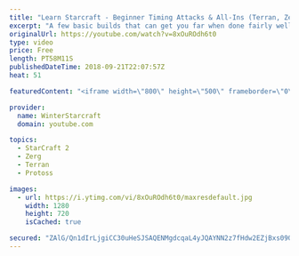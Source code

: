 ```yaml
---
title: "Learn Starcraft - Beginner Timing Attacks & All-Ins (Terran, Zerg & Protoss)"
excerpt: "A few basic builds that can get you far when done fairly well. Also important is how not to overextend and lose everything."
originalUrl: https://youtube.com/watch?v=8xOuROdh6t0
type: video
price: Free
length: PT58M11S
publishedDateTime: 2018-09-21T22:07:57Z
heat: 51

featuredContent: "<iframe width=\"800\" height=\"500\" frameborder=\"0\" src=\"https://www.youtube.com/embed/8xOuROdh6t0\" allow=\"accelerometer; autoplay; encrypted-media; gyroscope; picture-in-picture\" allowfullscreen></iframe>"

provider:
  name: WinterStarcraft
  domain: youtube.com

topics:
  - StarCraft 2
  - Zerg
  - Terran
  - Protoss

images:
  - url: https://i.ytimg.com/vi/8xOuROdh6t0/maxresdefault.jpg
    width: 1280
    height: 720
    isCached: true

secured: "ZAlG/Qn1dIrLjgiCC30uHeSJSAQENMgdcqaL4yJQAYNN2z7fHdw2EZjBxs09Qs1fxg7Ar+XTtdyL2zNP3+pw/rNKa3mI6dT/OjrSl2b85kSUTI14VRYMJTCbzSnhjTMEeAFJ4sYezzJi55Elisb+cLk6GBsIe+0eWdNR8oIZy2dOprl4tlVGkHNPlIfvCCZ5jvJqVlrm/5v6cjh1pdnXKGYqa4L8FJgfObJ4bPiUfOQGNKHseu/lQcJmNke+j4HoxGKqoRoN9HSlHYtp07Z9RcDUL7iXjex3OUTAnPLAashXDlx9Z+Sj9Bkf7M7LlzzP6z1UadLV6MxYBv4B25qwOuwzOI5x8jCqpURA2K9o+Oe6sR+nWq9sUFRHfnTZuNbgbC24Zh57WZZe6h+4MQe8/kBwzI7eJmNsaNeSSCHqwwo=;QehGx28NbEvNUlV8rSB63w=="
---
```


